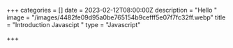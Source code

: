 +++
categories = []
date = 2023-02-12T08:00:00Z
description = "Hello "
image = "/images/4482fe09d95a0be765154b9cefff5e07f7fc32ff.webp"
title = "Introduction Javascipt "
type = "Javascript"

+++

